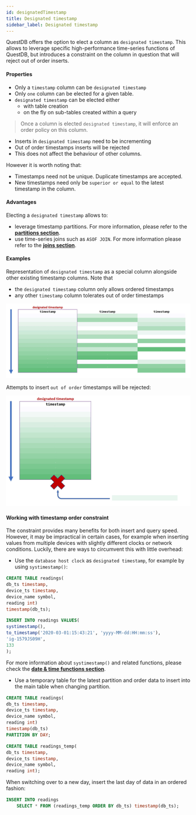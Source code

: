 ```yaml
---
id: designatedTimestamp
title: Designated timestamp
sidebar_label: Designated timestamp
---
```


 
QuestDB offers the option to elect a column as `designated timestamp`. This allows to leverage specific
high-performance time-series functions of QuestDB, but introduces a constraint on the column in question that
will reject out of order inserts.

#### Properties
- Only a `timestamp` column can be `designated timestamp`
- Only `one` column can be elected for a given table.
- `designated timestamp` can be elected either 
    - with table creation
    - on the fly on sub-tables created within a query

>Once a column is elected `designated timestamp`, it will enforce an order policy on this column. 
- Inserts in `designated timestamp` need to be incrementing
- Out of order timestamps inserts will be rejected
- This does not affect the behaviour of other columns.

However it is worth noting that:
- Timestamps need not be unique. Duplicate timestamps are accepted.
- New timestamps need only be `superior or equal` to the latest timestamp in the column.


#### Advantages
Electing a `designated timestamp` allows to:
- leverage timestamp partitions. For more information, please refer to the **[partitions section](partitions.md)**.
- use time-series joins such as `ASOF JOIN`. For more information please refer to the  **[joins section](joins.md)**.

#### Examples

Representation of `designated timestamp` as a special column alongside other existing timestamp columns. 
Note that
 - the `designated timestamp` column only allows ordered timestamps 
 - any other `timestamp` column tolerates out of order timestamps 
 
![alt-text](assets/designated_timestamp.jpg)

Attempts to insert `out of order` timestamps will be rejected:

![alt-text](assets/timestamp_reject.jpg)


#### Working with timestamp order constraint
The constraint provides many benefits for both insert and query speed. However, it may be impractical in certain cases,
for example when inserting values from multiple devices with slightly different clocks or network conditions.
Luckily, there are ways to circumvent this with little overhead:

- Use the `database host clock` as `designated timestamp`, for example by using `systimestamp()`:

```sql
CREATE TABLE readings(
db_ts timestamp, 
device_ts timestamp, 
device_name symbol, 
reading int) 
timestamp(db_ts);
```

```sql
INSERT INTO readings VALUES(
systimestamp(),
to_timestamp('2020-03-01:15:43:21', 'yyyy-MM-dd:HH:mm:ss'),
'ig-1579JS09H',
133
);
```

For more information about `systimestamp()` and related functions, please check the 
**[date & time functions section](functionsDateAndTime.md)**.

- Use a temporary table for the latest partition and order data to insert into the main table when changing partition.

```sql
CREATE TABLE readings(
db_ts timestamp, 
device_ts timestamp, 
device_name symbol, 
reading int)
timestamp(db_ts)
PARTITION BY DAY;
```

```sql
CREATE TABLE readings_temp(
db_ts timestamp, 
device_ts timestamp, 
device_name symbol, 
reading int);
```

When switching over to a new day, insert the last day of data in an ordered fashion:
```sql
INSERT INTO readings 
    SELECT * FROM (readings_temp ORDER BY db_ts) timestamp(db_ts);
```
